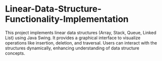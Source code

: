 # Linear-Data-Structure-Functionality-Implementation
This project implements linear data structures (Array, Stack, Queue, Linked List) using Java Swing. It provides a graphical interface to visualize operations like insertion, deletion, and traversal. Users can interact with the structures dynamically, enhancing understanding of data structure concepts.
